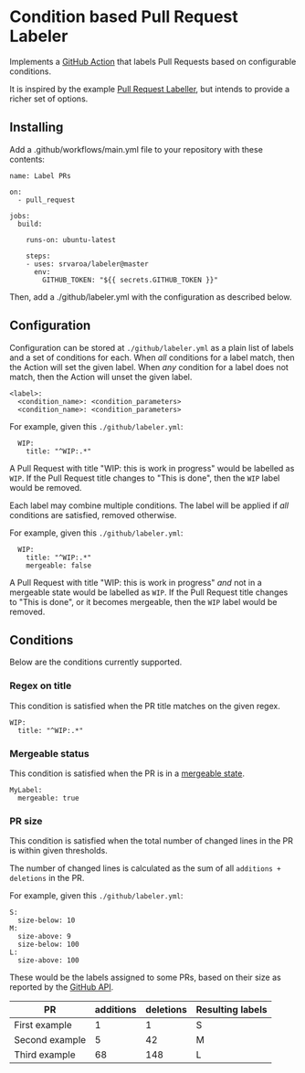 # Condition based Pull Request Labeler

Implements a [GitHub
Action](https://help.github.com/en/categories/automating-your-workflow-with-github-actions)
that labels Pull Requests based on configurable conditions.

It is inspired by the example [Pull Request
Labeller](https://github.com/actions/labeler), but intends to provide a
richer set of options.

## Installing

Add a .github/workflows/main.yml file to your repository with these
contents:

	name: Label PRs

	on:
	  - pull_request

	jobs:
	  build:

		runs-on: ubuntu-latest
		
		steps:
		- uses: srvaroa/labeler@master
		  env:
			GITHUB_TOKEN: "${{ secrets.GITHUB_TOKEN }}"

Then, add a ./github/labeler.yml with the configuration as described
below.

## Configuration

Configuration can be stored at `./github/labeler.yml` as a plain list of labels
and a set of conditions for each.  When *all* conditions for a label match,
then the Action will set the given label.  When *any* condition for a label
does not match, then the Action will unset the given label.

    <label>:
      <condition_name>: <condition_parameters>
      <condition_name>: <condition_parameters>

For example, given this `./github/labeler.yml`:

      WIP:
        title: "^WIP:.*"

A Pull Request with title "WIP: this is work in progress" would be labelled as
`WIP`.  If the Pull Request title changes to "This is done", then the `WIP`
label would be removed.

Each label may combine multiple conditions.  The label will be applied if *all*
conditions are satisfied, removed otherwise.

For example, given this `./github/labeler.yml`:

      WIP:
        title: "^WIP:.*"
        mergeable: false

A Pull Request with title "WIP: this is work in progress" *and* not in a
mergeable state would be labelled as `WIP`.  If the Pull Request title changes
to "This is done", or it becomes mergeable, then the `WIP` label would be
removed.

## Conditions

Below are the conditions currently supported.

### Regex on title

This condition is satisfied when the PR title matches on the given regex.

    WIP:
      title: "^WIP:.*"

### Mergeable status

This condition is satisfied when the PR is in a [mergeable state](https://developer.github.com/v3/pulls/#response-1).

    MyLabel:
      mergeable: true

### PR size

This condition is satisfied when the total number of changed lines in
the PR is within given thresholds.

The number of changed lines is calculated as the sum of all `additions +
deletions` in the PR.

For example, given this `./github/labeler.yml`:

    S:
      size-below: 10
    M:
      size-above: 9
      size-below: 100
    L:
      size-above: 100

These would be the labels assigned to some PRs, based on their size as
reported by the [GitHub API](https://developer.github.com/v3/pulls).

|PR|additions|deletions|Resulting labels|
|---|---|---|---|
|First example|1|1|S|
|Second example|5|42|M|
|Third example|68|148|L|
